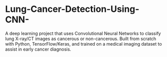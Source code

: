 # Lung-Cancer-Detection-Using-CNN-
A deep learning project that uses Convolutional Neural Networks to classify lung X-ray/CT images as cancerous or non-cancerous. Built from scratch with Python, TensorFlow/Keras, and trained on a medical imaging dataset to assist in early cancer diagnosis.
